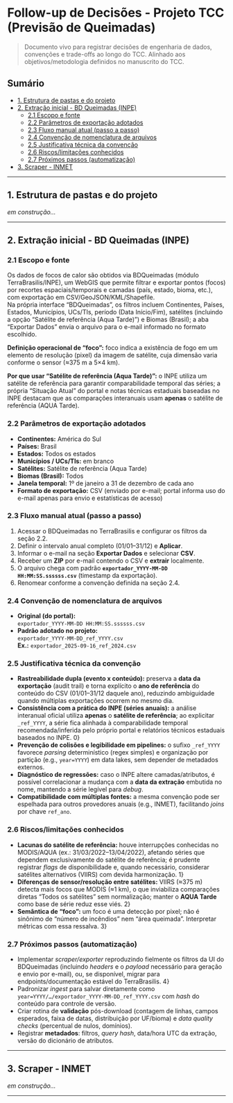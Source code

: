 # Follow-up de Decisões - Projeto TCC (Previsão de Queimadas)

> Documento vivo para registrar decisões de engenharia de dados, convenções e trade-offs ao longo do TCC. Alinhado aos objetivos/metodologia definidos no manuscrito do TCC. 

## Sumário
- [1. Estrutura de pastas e do projeto](#1-estrutura-de-pastas-e-do-projeto)
- [2. Extração inicial - BD Queimadas (INPE)](#2-extração-inicial--bd-queimadas-inpe)
  - [2.1 Escopo e fonte](#21-escopo-e-fonte)
  - [2.2 Parâmetros de exportação adotados](#22-parâmetros-de-exportação-adotados)
  - [2.3 Fluxo manual atual (passo a passo)](#23-fluxo-manual-atual-passo-a-passo)
  - [2.4 Convenção de nomenclatura de arquivos](#24-convenção-de-nomenclatura-de-arquivos)
  - [2.5 Justificativa técnica da convenção](#25-justificativa-técnica-da-convenção)
  - [2.6 Riscos/limitações conhecidos](#26-riscoslimitações-conhecidos)
  - [2.7 Próximos passos (automatização)](#27-próximos-passos-automatização)
- [3. Scraper - INMET](#3-scraper--inmet)

---

## 1. Estrutura de pastas e do projeto
_em construção…_

---

## 2. Extração inicial - BD Queimadas (INPE)

### 2.1 Escopo e fonte
Os dados de focos de calor são obtidos via BDQueimadas (módulo TerraBrasilis/INPE), um WebGIS que permite filtrar e exportar pontos (focos) por recortes espaciais/temporais e camadas (país, estado, bioma, etc.), com exportação em CSV/GeoJSON/KML/Shapefile.   
Na própria interface “BDQueimadas”, os filtros incluem Continentes, Países, Estados, Municípios, UCs/TIs, período (Data Início/Fim), satélites (incluindo a opção “Satélite de referência (Aqua Tarde)”) e Biomas (Brasil); a aba “Exportar Dados” envia o arquivo para o e-mail informado no formato escolhido. 

**Definição operacional de “foco”:** foco indica a existência de fogo em um elemento de resolução (pixel) da imagem de satélite, cuja dimensão varia conforme o sensor (≈375 m a 5×4 km). 

**Por que usar “Satélite de referência (Aqua Tarde)”:** o INPE utiliza um satélite de referência para garantir comparabilidade temporal das séries; a própria “Situação Atual” do portal e notas técnicas estaduais baseadas no INPE destacam que as comparações interanuais usam **apenas** o satélite de referência (AQUA Tarde). 

### 2.2 Parâmetros de exportação adotados
- **Continentes:** América do Sul  
- **Países:** Brasil  
- **Estados:** Todos os estados  
- **Municípios / UCs/TIs:** em branco  
- **Satélites:** Satélite de referência (Aqua Tarde)  
- **Biomas (Brasil):** Todos  
- **Janela temporal:** 1º de janeiro a 31 de dezembro de cada ano  
- **Formato de exportação:** CSV (enviado por e-mail; portal informa uso do e-mail apenas para envio e estatísticas de acesso) 

### 2.3 Fluxo manual atual (passo a passo)
1. Acessar o BDQueimadas no TerraBrasilis e configurar os filtros da seção 2.2.   
2. Definir o intervalo anual completo (01/01–31/12) e **Aplicar**.   
3. Informar o e-mail na seção **Exportar Dados** e selecionar **CSV**.   
4. Receber um **ZIP** por e-mail contendo o CSV e **extrair** localmente.   
5. O arquivo chega com padrão **`exportador_YYYY-MM-DD HH:MM:SS.ssssss.csv`** (timestamp da exportação).  
6. Renomear conforme a convenção definida na seção 2.4.

### 2.4 Convenção de nomenclatura de arquivos
- **Original (do portal):**  
  `exportador_YYYY-MM-DD HH:MM:SS.ssssss.csv`  
- **Padrão adotado no projeto:**  
  `exportador_YYYY-MM-DD_ref_YYYY.csv`  
  **Ex.:** `exportador_2025-09-16_ref_2024.csv`

### 2.5 Justificativa técnica da convenção
- **Rastreabilidade dupla (evento x conteúdo):** preserva a **data da exportação** (audit trail) e torna explícito o **ano de referência** do conteúdo do CSV (01/01–31/12 daquele ano), reduzindo ambiguidade quando múltiplas exportações ocorrem no mesmo dia.  
- **Consistência com a prática do INPE (séries anuais):** a análise interanual oficial utiliza **apenas** o **satélite de referência**; ao explicitar `_ref_YYYY`, a série fica alinhada à comparabilidade temporal recomendada/inferida pelo próprio portal e relatórios técnicos estaduais baseados no INPE. 0}  
- **Prevenção de colisões e legibilidade em pipelines:** o sufixo `_ref_YYYY` favorece _parsing_ determinístico (regex simples) e organização por partição (e.g., `year=YYYY`) em data lakes, sem depender de metadados externos.  
- **Diagnóstico de regressões:** caso o INPE altere camadas/atributos, é possível correlacionar a mudança com a **data da extração** embutida no nome, mantendo a série legível para _debug_.  
- **Compatibilidade com múltiplas fontes:** a mesma convenção pode ser espelhada para outros provedores anuais (e.g., INMET), facilitando _joins_ por chave `ref_ano`.

### 2.6 Riscos/limitações conhecidos
- **Lacunas do satélite de referência:** houve interrupções conhecidas no MODIS/AQUA (ex.: 31/03/2022–13/04/2022), afetando séries que dependem exclusivamente do satélite de referência; é prudente registrar _flags_ de disponibilidade e, quando necessário, considerar satélites alternativos (VIIRS) com devida harmonização. 1}  
- **Diferenças de sensor/resolução entre satélites:** VIIRS (≈375 m) detecta mais focos que MODIS (≈1 km), o que inviabiliza comparações diretas “Todos os satélites” sem normalização; manter o **AQUA Tarde** como base de série reduz esse viés. 2}  
- **Semântica de “foco”:** um foco é uma detecção por pixel; não é sinônimo de “número de incêndios” nem “área queimada”. Interpretar métricas com essa ressalva. 3}

### 2.7 Próximos passos (automatização)
- Implementar _scraper/exporter_ reproduzindo fielmente os filtros da UI do BDQueimadas (incluindo _headers_ e o _payload_ necessário para geração e envio por e-mail), ou, se disponível, migrar para endpoints/documentação estável do TerraBrasilis. 4}  
- Padronizar _ingest_ para salvar diretamente como `year=YYYY/…/exportador_YYYY-MM-DD_ref_YYYY.csv` com _hash_ do conteúdo para controle de versão.  
- Criar rotina de **validação** pós-download (contagem de linhas, campos esperados, faixa de datas, distribuição por UF/bioma) e _data quality checks_ (percentual de nulos, domínios).  
- Registrar **metadados**: filtros, _query hash_, data/hora UTC da extração, versão do dicionário de atributos.  

---

## 3. Scraper - INMET
_em construção…_

---
